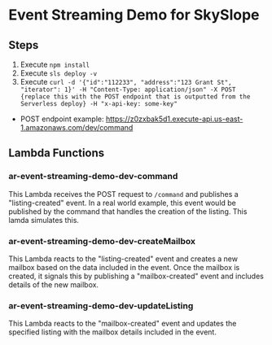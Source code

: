 # Event Streaming Demo for SkySlope

## Steps
1. Execute `npm install`
2. Execute `sls deploy -v`
3. Execute `curl -d '{"id":"112233", "address":"123 Grant St", "iterator": 1}' -H "Content-Type: application/json" -X POST {replace this with the POST endpoint that is outputted from the Serverless deploy} -H "x-api-key: some-key"`
  - POST endpoint example: https://z0zxbak5d1.execute-api.us-east-1.amazonaws.com/dev/command

## Lambda Functions
### ar-event-streaming-demo-dev-command
This Lambda receives the POST request to `/command` and publishes a "listing-created" event. In a real world example, this event would be published by the command that handles the creation of the listing. This lamda simulates this.

### ar-event-streaming-demo-dev-createMailbox
This Lambda reacts to the "listing-created" event and creates a new mailbox based on the data included in the event. Once the mailbox is created, it signals this by publishing a "mailbox-created" event and includes details of the new mailbox.

### ar-event-streaming-demo-dev-updateListing
This Lambda reacts to the "mailbox-created" event and updates the specified listing with the mailbox details included in the event.